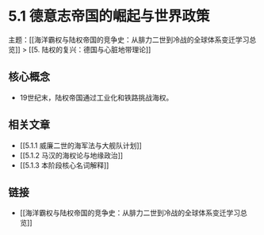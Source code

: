 # 5.1 德意志帝国的崛起与世界政策

主题：[[海洋霸权与陆权帝国的竞争史：从腓力二世到冷战的全球体系变迁学习总览]] > [[5. 陆权的复兴：德国与心脏地带理论]]

## 核心概念

- 19世纪末，陆权帝国通过工业化和铁路挑战海权。

## 相关文章

- [[5.1.1 威廉二世的海军法与大舰队计划]]
- [[5.1.2 马汉的海权论与地缘政治]]
- [[5.1.3 本阶段核心名词解释]]

## 链接

- [[海洋霸权与陆权帝国的竞争史：从腓力二世到冷战的全球体系变迁学习总览]]
